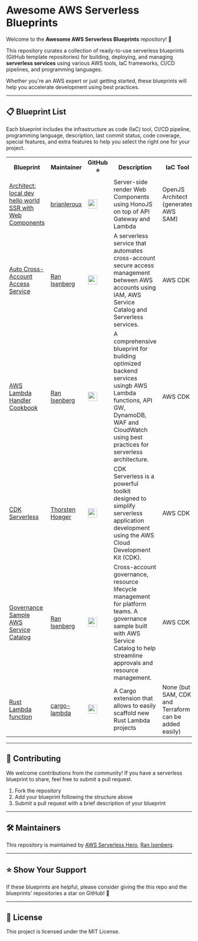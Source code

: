 # Awesome AWS Serverless Blueprints

Welcome to the **Awesome AWS Serverless Blueprints** repository! 🚀

This repository curates a collection of ready-to-use serverless blueprints (GitHub template repositories) for building, deploying, and managing **serverless services** using various AWS tools, IaC frameworks, CI/CD pipelines, and programming languages.

Whether you're an AWS expert or just getting started, these blueprints will help you accelerate development using best practices.

---

## 📋 **Blueprint List**

Each blueprint includes the infrastructure as code (IaC) tool, CI/CD pipeline, programming language, description, last commit status, code coverage, special features, and extra features to help you select the right one for your project.

<table>
  <tr>
    <th style="width:15%">Blueprint</th>
    <th style="width:15%">Maintainer</th>
    <th style="width:10%">GitHub ⭐</th>
    <th style="width:20%">Description</th>
    <th style="width:10%">IaC Tool</th>
    <th style="width:10%">CI/CD Tool</th>
    <th style="width:10%">Programming Language</th>
  </tr>
  <tr>
    <td><a href="https://github.com/brianleroux/arc-example-hono-enhance-ssr">Architect: local dev hello world SSR with Web Components</a></td>
    <td><a href="https://github.com/brianleroux">brianleroux</a></td>
    <td><img src="https://img.shields.io/github/stars/brianleroux/arc-example-hono-enhance-ssr?style=social" height="25"/></td>
    <td>Server-side render Web Components using HonoJS on top of API Gateway and Lambda</td>
    <td>OpenJS Architect (generates AWS SAM)</td>
    <td>GitHub Actions</td>
    <td>JavaScript</td>
  </tr>
  <tr>
    <td><a href="https://github.com/ran-isenberg/auto-cross-account-access-service">Auto Cross-Account Access Service</a></td>
    <td><a href="https://ranthebuilder.com/">Ran Isenberg</a></td>
    <td><img src="https://img.shields.io/github/stars/ran-isenberg/auto-cross-account-access-service?style=social" height="25"/></td>
    <td>A serverless service that automates cross-account secure access management between AWS accounts using IAM, AWS Service Catalog and Serverless services.</td>
    <td>AWS CDK</td>
    <td>GitHub Actions</td>
    <td>Python</td>
  </tr>
  <tr>
    <td><a href="https://github.com/ran-isenberg/aws-lambda-handler-cookbook">AWS Lambda Handler Cookbook</a></td>
    <td><a href="https://ranthebuilder.com/">Ran Isenberg</a></td>
    <td><img src="https://img.shields.io/github/stars/ran-isenberg/aws-lambda-handler-cookbook?style=social" height="25"/></td>
    <td>A comprehensive blueprint for building optimized backend services usingb AWS Lambda functions, API GW, DynamoDB, WAF and CloudWatch using best practices for serverless architecture.</td>
    <td>AWS CDK</td>
    <td>GitHub Actions</td>
    <td>Python</td>
  </tr>
  <tr>
    <td><a href="https://github.com/open-constructs/cdk-serverless">CDK Serverless</a></td>
    <td><a href="https://github.com/hoegertn/">Thorsten Hoeger</a></td>
    <td><img src="https://img.shields.io/github/stars/open-constructs/cdk-serverless?style=social" height="25"/></td>
    <td>CDK Serverless is a powerful toolkit designed to simplify serverless application development using the AWS Cloud Development Kit (CDK).</td>
    <td>AWS CDK</td>
    <td>Up to the user. Recommend projen-pipelines</td>
    <td>TypeScript</td>
  </tr>
   <tr>
    <td><a href="https://github.com/ran-isenberg/governance-sample-aws-service-catalog">Governance Sample AWS Service Catalog</a></td>
    <td><a href="https://ranthebuilder.com/">Ran Isenberg</a></td>
    <td><img src="https://img.shields.io/github/stars/ran-isenberg/governance-sample-aws-service-catalog?style=social" height="25"/></td>
    <td>Cross-account governance, resource lifecycle management for platform teams. A governance sample built with AWS Service Catalog to help streamline approvals and resource management.</td>
    <td>AWS CDK</td>
    <td>GitHub Actions</td>
    <td>Python</td>
  </tr>
  <tr>
    <td><a href="https://github.com/cargo-lambda/cargo-lambda">Rust Lambda function</a></td>
    <td><a href="https://www.cargo-lambda.info/">cargo-lambda</a></td>
    <td><img src="https://img.shields.io/github/stars/cargo-lambda/cargo-lambda?style=social" height="25"/></td>
    <td>A Cargo extension that allows to easily scaffold new Rust Lambda projects</td>
    <td>None (but SAM, CDK and Terraform can be added easily)</td>
    <td>None, but the repo has examples with GitHub Actions</td>
    <td>Rust</td>
  </tr>
</table>

---

## 🤝 **Contributing**

We welcome contributions from the community! If you have a serverless blueprint to share, feel free to submit a pull request.

1. Fork the repository
2. Add your blueprint following the structure above
3. Submit a pull request with a brief description of your blueprint

---

## 🛠️ **Maintainers**

This repository is maintained by [AWS Serverless Hero](https://aws.amazon.com/developer/community/heroes/ran-isenberg/), [Ran Isenberg](mailto:ran.isenberg@ranthebuilder.cloud).

---

## ⭐ **Show Your Support**

If these blueprints are helpful, please consider giving the this repo and the blueprints' repositories a star on GitHub! 🌟

---

## 📜 **License**

This project is licensed under the MIT License.
